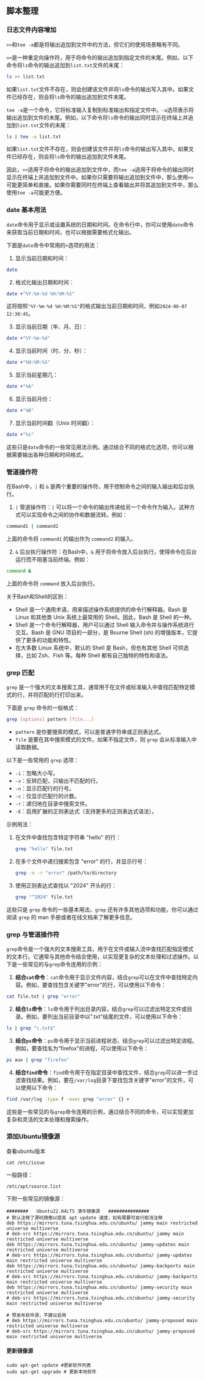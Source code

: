 ## 脚本整理

### 日志文件内容增加

`>>`和`tee -a`都是将输出追加到文件中的方法，但它们的使用场景略有不同。

`>>`是一种重定向操作符，用于将命令的输出追加到指定文件的末尾。例如，以下命令将`ls`命令的输出追加到`list.txt`文件的末尾：
```bash
ls >> list.txt
```
如果`list.txt`文件不存在，则会创建该文件并将`ls`命令的输出写入其中。如果文件已经存在，则会将`ls`命令的输出追加到文件末尾。

`tee -a`是一个命令，它将标准输入复制到标准输出和指定文件中。`-a`选项表示将输出追加到文件的末尾。例如，以下命令将`ls`命令的输出同时显示在终端上并追加到`list.txt`文件的末尾：
```bash
ls | tee -a list.txt
```
如果`list.txt`文件不存在，则会创建该文件并将`ls`命令的输出写入其中。如果文件已经存在，则会将`ls`命令的输出追加到文件末尾。

因此，`>>`适用于将命令的输出追加到文件中，而`tee -a`适用于将命令的输出同时显示在终端上并追加到文件中。如果你只需要将输出追加到文件中，那么使用`>>`可能更简单和直接。如果你需要同时在终端上查看输出并将其追加到文件中，那么使用`tee -a`可能更方便。


### date 基本用法

`date`命令用于显示或设置系统的日期和时间。在命令行中，你可以使用`date`命令来获取当前日期和时间，也可以根据需要格式化输出。

下面是`date`命令中常用的`+`选项的用法：

1. 显示当前日期和时间：
```bash
date
```

2. 格式化输出日期和时间：
```bash
date +"%Y-%m-%d %H:%M:%S"
```
这将按照`"%Y-%m-%d %H:%M:%S"`的格式输出当前日期和时间，例如`2024-06-07 12:30:45`。

3. 显示当前日期（年、月、日）：
```bash
date +"%Y-%m-%d"
```

4. 显示当前时间（时、分、秒）：
```bash
date +"%H:%M:%S"
```

5. 显示当前星期几：
```bash
date +"%A"
```

6. 显示当前月份：
```bash
date +"%B"
```

7. 显示当前时间戳（Unix 时间戳）：
```bash
date +"%s"
```

这些只是`date`命令的一些常见用法示例。通过结合不同的格式化选项，你可以根据需要输出各种日期和时间格式。

### 管道操作符

在Bash中，`|` 和 `&` 是两个重要的操作符，用于控制命令之间的输入输出和后台执行。

1. `|` 管道操作符：`|` 可以将一个命令的输出传递给另一个命令作为输入。这种方式可以实现命令之间的协作和数据流转。例如：

```bash
command1 | command2
```

上面的命令将 `command1` 的输出作为 `command2` 的输入。

2. `&` 后台执行操作符：在Bash中，`&` 用于将命令放入后台执行，使得命令在后台运行而不阻塞当前终端。例如：

```bash
command &
```

上面的命令将 `command` 放入后台执行。

关于Bash和Shell的区别：

- Shell 是一个通用术语，用来描述操作系统提供的命令行解释器。Bash 是 Linux 和其他类 Unix 系统上最常用的 Shell。因此，Bash 是 Shell 的一种。
- Shell 是一个命令行解释器，用户可以通过 Shell 输入命令并与操作系统进行交互。Bash 是 GNU 项目的一部分，是 Bourne Shell (sh) 的增强版本，它提供了更多的功能和特性。
- 在大多数 Linux 系统中，默认的 Shell 是 Bash，但也有其他 Shell 可供选择，比如 Zsh、Fish 等。每种 Shell 都有自己独特的特性和语法。

### grep 匹配

`grep` 是一个强大的文本搜索工具，通常用于在文件或标准输入中查找匹配特定模式的行，并将匹配的行打印出来。

下面是 `grep` 命令的一般格式：

```bash
grep [options] pattern [file...]
```

- `pattern` 是你要搜索的模式，可以是普通字符串或正则表达式。
- `file` 是要在其中搜索模式的文件。如果不指定文件，则 `grep` 会从标准输入中读取数据。

以下是一些常用的 `grep` 选项：

- `-i`：忽略大小写。
- `-v`：反转匹配，只输出不匹配的行。
- `-n`：显示匹配行的行号。
- `-c`：仅显示匹配行的计数。
- `-r`：递归地在目录中搜索文件。
- `-E`：启用扩展的正则表达式（支持更多的正则表达式语法）。

示例用法：

1. 在文件中查找包含特定字符串 "hello" 的行：
   ```bash
   grep "hello" file.txt
   ```

2. 在多个文件中递归搜索包含 "error" 的行，并显示行号：
   ```bash
   grep -n -r "error" /path/to/directory
   ```

3. 使用正则表达式查找以 "2024" 开头的行：
   ```bash
   grep "^2024" file.txt
   ```

这些只是 `grep` 命令的一些基本用法，`grep` 还有许多其他选项和功能，你可以通过阅读 `grep` 的 man 手册或者在线文档来了解更多信息。


### grep 与管道操作符

`grep`命令是一个强大的文本搜索工具，用于在文件或输入流中查找匹配指定模式的文本行。它通常与其他命令结合使用，以实现更复杂的文本处理和过滤操作。以下是一些常见的与`grep`命令连用的示例：

1. **结合`cat`命令**：`cat`命令用于显示文件内容，结合`grep`可以在文件中查找特定内容。例如，要查找包含关键字"error"的行，可以使用以下命令：

```bash
cat file.txt | grep "error"
```

2. **结合`ls`命令**：`ls`命令用于列出目录内容，结合`grep`可以过滤出特定文件或目录。例如，要列出当前目录中以".txt"结尾的文件，可以使用以下命令：

```bash
ls | grep "\.txt$"
```

3. **结合`ps`命令**：`ps`命令用于显示当前进程状态，结合`grep`可以过滤出特定进程。例如，要查找名为"firefox"的进程，可以使用以下命令：

```bash
ps aux | grep "firefox"
```

4. **结合`find`命令**：`find`命令用于在指定目录中查找文件，结合`grep`可以进一步过滤查找结果。例如，要在`/var/log`目录下查找包含关键字"error"的文件，可以使用以下命令：

```bash
find /var/log -type f -exec grep "error" {} +
```

这些是一些常见的与`grep`命令连用的示例，通过结合不同的命令，可以实现更加复杂和灵活的文本处理和搜索操作。


### 添加Ubuntu镜像源

查看ubuntu版本
```shell
cat /etc/issue
```

一般路径：
```shell
/etc/apt/source.list
```

下附一些常见的镜像源：

```shell
########   Ubuntu22.04LTS 清华镜像源   ###############
# 默认注释了源码镜像以提高 apt update 速度，如有需要可自行取消注释
deb https://mirrors.tuna.tsinghua.edu.cn/ubuntu/ jammy main restricted universe multiverse
# deb-src https://mirrors.tuna.tsinghua.edu.cn/ubuntu/ jammy main restricted universe multiverse
deb https://mirrors.tuna.tsinghua.edu.cn/ubuntu/ jammy-updates main restricted universe multiverse
# deb-src https://mirrors.tuna.tsinghua.edu.cn/ubuntu/ jammy-updates main restricted universe multiverse
deb https://mirrors.tuna.tsinghua.edu.cn/ubuntu/ jammy-backports main restricted universe multiverse
# deb-src https://mirrors.tuna.tsinghua.edu.cn/ubuntu/ jammy-backports main restricted universe multiverse
deb https://mirrors.tuna.tsinghua.edu.cn/ubuntu/ jammy-security main restricted universe multiverse
# deb-src https://mirrors.tuna.tsinghua.edu.cn/ubuntu/ jammy-security main restricted universe multiverse
 
# 预发布软件源，不建议启用
# deb https://mirrors.tuna.tsinghua.edu.cn/ubuntu/ jammy-proposed main restricted universe multiverse
# deb-src https://mirrors.tuna.tsinghua.edu.cn/ubuntu/ jammy-proposed main restricted universe multiverse
```

#### 更新镜像源

```shell
sudo apt-get update #更新软件列表
sudo apt-get upgrade # 更新本地软件
```